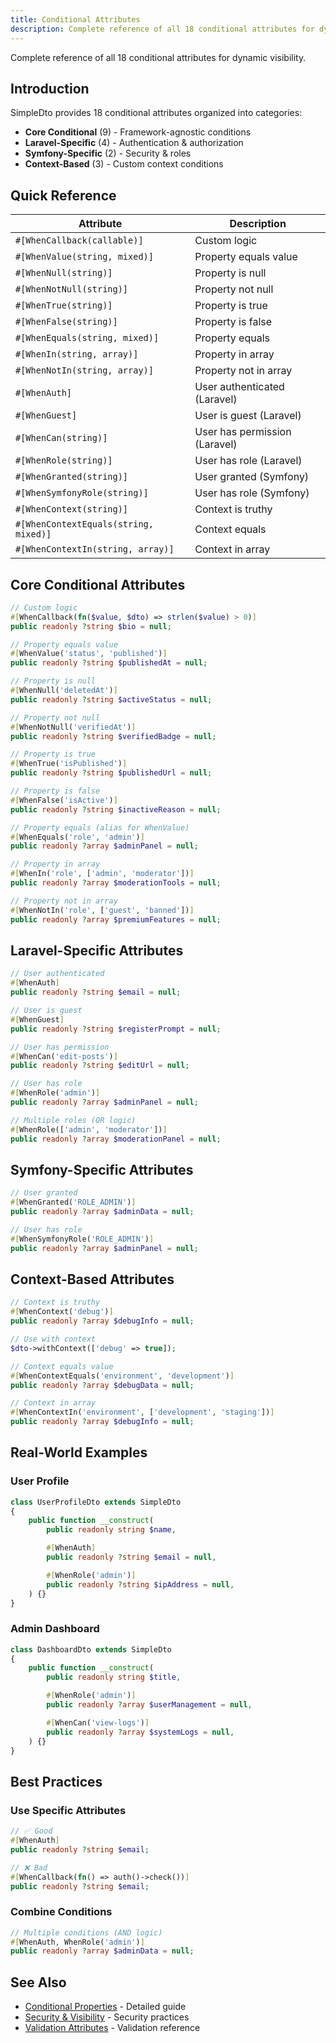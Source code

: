 ```yaml
---
title: Conditional Attributes
description: Complete reference of all 18 conditional attributes for dynamic visibility
---
```


Complete reference of all 18 conditional attributes for dynamic visibility.

## Introduction

SimpleDto provides 18 conditional attributes organized into categories:

- **Core Conditional** (9) - Framework-agnostic conditions
- **Laravel-Specific** (4) - Authentication & authorization
- **Symfony-Specific** (2) - Security & roles
- **Context-Based** (3) - Custom context conditions

## Quick Reference

| Attribute | Description |
|-----------|-------------|
| `#[WhenCallback(callable)]` | Custom logic |
| `#[WhenValue(string, mixed)]` | Property equals value |
| `#[WhenNull(string)]` | Property is null |
| `#[WhenNotNull(string)]` | Property not null |
| `#[WhenTrue(string)]` | Property is true |
| `#[WhenFalse(string)]` | Property is false |
| `#[WhenEquals(string, mixed)]` | Property equals |
| `#[WhenIn(string, array)]` | Property in array |
| `#[WhenNotIn(string, array)]` | Property not in array |
| `#[WhenAuth]` | User authenticated (Laravel) |
| `#[WhenGuest]` | User is guest (Laravel) |
| `#[WhenCan(string)]` | User has permission (Laravel) |
| `#[WhenRole(string)]` | User has role (Laravel) |
| `#[WhenGranted(string)]` | User granted (Symfony) |
| `#[WhenSymfonyRole(string)]` | User has role (Symfony) |
| `#[WhenContext(string)]` | Context is truthy |
| `#[WhenContextEquals(string, mixed)]` | Context equals |
| `#[WhenContextIn(string, array)]` | Context in array |

## Core Conditional Attributes

```php
// Custom logic
#[WhenCallback(fn($value, $dto) => strlen($value) > 0)]
public readonly ?string $bio = null;

// Property equals value
#[WhenValue('status', 'published')]
public readonly ?string $publishedAt = null;

// Property is null
#[WhenNull('deletedAt')]
public readonly ?string $activeStatus = null;

// Property not null
#[WhenNotNull('verifiedAt')]
public readonly ?string $verifiedBadge = null;

// Property is true
#[WhenTrue('isPublished')]
public readonly ?string $publishedUrl = null;

// Property is false
#[WhenFalse('isActive')]
public readonly ?string $inactiveReason = null;

// Property equals (alias for WhenValue)
#[WhenEquals('role', 'admin')]
public readonly ?array $adminPanel = null;

// Property in array
#[WhenIn('role', ['admin', 'moderator'])]
public readonly ?array $moderationTools = null;

// Property not in array
#[WhenNotIn('role', ['guest', 'banned'])]
public readonly ?array $premiumFeatures = null;
```

## Laravel-Specific Attributes

```php
// User authenticated
#[WhenAuth]
public readonly ?string $email = null;

// User is guest
#[WhenGuest]
public readonly ?string $registerPrompt = null;

// User has permission
#[WhenCan('edit-posts')]
public readonly ?string $editUrl = null;

// User has role
#[WhenRole('admin')]
public readonly ?array $adminPanel = null;

// Multiple roles (OR logic)
#[WhenRole(['admin', 'moderator'])]
public readonly ?array $moderationPanel = null;
```

## Symfony-Specific Attributes

```php
// User granted
#[WhenGranted('ROLE_ADMIN')]
public readonly ?array $adminData = null;

// User has role
#[WhenSymfonyRole('ROLE_ADMIN')]
public readonly ?array $adminPanel = null;
```

## Context-Based Attributes

```php
// Context is truthy
#[WhenContext('debug')]
public readonly ?array $debugInfo = null;

// Use with context
$dto->withContext(['debug' => true]);

// Context equals value
#[WhenContextEquals('environment', 'development')]
public readonly ?array $debugData = null;

// Context in array
#[WhenContextIn('environment', ['development', 'staging'])]
public readonly ?array $debugInfo = null;
```

## Real-World Examples

### User Profile

```php
class UserProfileDto extends SimpleDto
{
    public function __construct(
        public readonly string $name,

        #[WhenAuth]
        public readonly ?string $email = null,

        #[WhenRole('admin')]
        public readonly ?string $ipAddress = null,
    ) {}
}
```

### Admin Dashboard

```php
class DashboardDto extends SimpleDto
{
    public function __construct(
        public readonly string $title,

        #[WhenRole('admin')]
        public readonly ?array $userManagement = null,

        #[WhenCan('view-logs')]
        public readonly ?array $systemLogs = null,
    ) {}
}
```

## Best Practices

### Use Specific Attributes

```php
// ✅ Good
#[WhenAuth]
public readonly ?string $email;

// ❌ Bad
#[WhenCallback(fn() => auth()->check())]
public readonly ?string $email;
```

### Combine Conditions

```php
// Multiple conditions (AND logic)
#[WhenAuth, WhenRole('admin')]
public readonly ?array $adminData = null;
```

## See Also

- [Conditional Properties](/simple-dto/conditional-properties/) - Detailed guide
- [Security & Visibility](/simple-dto/security-visibility/) - Security practices
- [Validation Attributes](/attributes/validation/) - Validation reference
